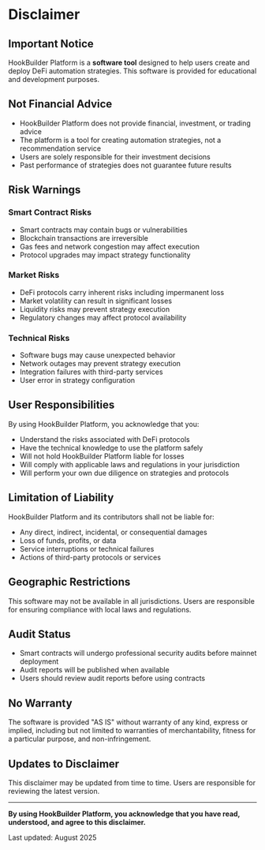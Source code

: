 # Disclaimer

## Important Notice

HookBuilder Platform is a **software tool** designed to help users create and deploy DeFi automation strategies. This software is provided for educational and development purposes.

## Not Financial Advice

- HookBuilder Platform does not provide financial, investment, or trading advice
- The platform is a tool for creating automation strategies, not a recommendation service
- Users are solely responsible for their investment decisions
- Past performance of strategies does not guarantee future results

## Risk Warnings

### Smart Contract Risks
- Smart contracts may contain bugs or vulnerabilities
- Blockchain transactions are irreversible
- Gas fees and network congestion may affect execution
- Protocol upgrades may impact strategy functionality

### Market Risks
- DeFi protocols carry inherent risks including impermanent loss
- Market volatility can result in significant losses
- Liquidity risks may prevent strategy execution
- Regulatory changes may affect protocol availability

### Technical Risks
- Software bugs may cause unexpected behavior
- Network outages may prevent strategy execution
- Integration failures with third-party services
- User error in strategy configuration

## User Responsibilities

By using HookBuilder Platform, you acknowledge that you:

- Understand the risks associated with DeFi protocols
- Have the technical knowledge to use the platform safely
- Will not hold HookBuilder Platform liable for losses
- Will comply with applicable laws and regulations in your jurisdiction
- Will perform your own due diligence on strategies and protocols

## Limitation of Liability

HookBuilder Platform and its contributors shall not be liable for:
- Any direct, indirect, incidental, or consequential damages
- Loss of funds, profits, or data
- Service interruptions or technical failures
- Actions of third-party protocols or services

## Geographic Restrictions

This software may not be available in all jurisdictions. Users are responsible for ensuring compliance with local laws and regulations.

## Audit Status

- Smart contracts will undergo professional security audits before mainnet deployment
- Audit reports will be published when available
- Users should review audit reports before using contracts

## No Warranty

The software is provided "AS IS" without warranty of any kind, express or implied, including but not limited to warranties of merchantability, fitness for a particular purpose, and non-infringement.

## Updates to Disclaimer

This disclaimer may be updated from time to time. Users are responsible for reviewing the latest version.

---

**By using HookBuilder Platform, you acknowledge that you have read, understood, and agree to this disclaimer.**

Last updated: August 2025